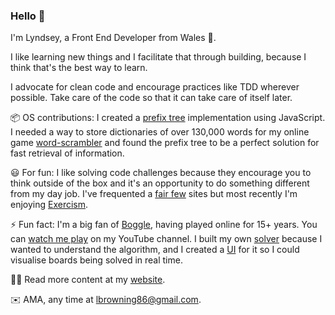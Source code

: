 ### Hello 👋

I'm Lyndsey, a Front End Developer from Wales 🏴󠁧󠁢󠁷󠁬󠁳󠁿.

I like learning new things and I facilitate that through building, because I think that's the best way to learn.

I advocate for clean code and encourage practices like TDD wherever possible. Take care of the code so that it can take care of itself later.

📦 OS contributions: I created a [prefix tree](https://github.com/lyndseybrowning/trie-prefix-tree) implementation using JavaScript. I needed a way to store dictionaries of over 130,000 words for my online game [word-scrambler](http://word-scrambler.co.uk/) and found the prefix tree to be a perfect solution for fast retrieval of information. 

😃 For fun: I like solving code challenges because they encourage you to think outside of the box and it's an opportunity to do something different from my day job. I've frequented a [fair few](https://github.com/lyndseybrowning/codeeval-solutions) sites but most recently I'm enjoying [Exercism](https://github.com/lyndseybrowning/exercism).

⚡ Fun fact: I'm a big fan of [Boggle](https://en.wikipedia.org/wiki/Boggle), having played online for 15+ years. You can [watch me play](https://www.youtube.com/watch?v=PjC3Vbgva8k) on my YouTube channel. I built my own [solver](https://github.com/lyndseybrowning/node-boggle-solver) because I wanted to understand the algorithm, and I created a [UI](http://lyndseyb.co.uk/boggle-solver/) for it so I could visualise boards being solved in real time.

✍🏼 Read more content at my [website](lyndseyb.co.uk).

✉️ AMA, any time at lbrowning86@gmail.com.
